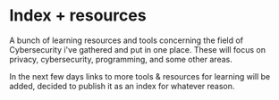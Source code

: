 # Index + resources
A bunch of learning resources and tools concerning the field of Cybersecurity i've gathered and put in one place.
These will focus on privacy, cybersecurity, programming, and some other areas.

In the next few days links to more tools & resources for learning will be added, decided to publish it as an index for whatever reason.

